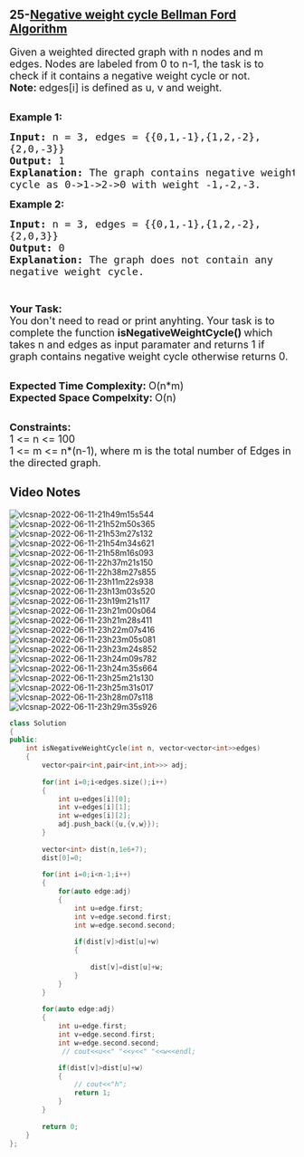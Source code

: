 ## 25-[Negative weight cycle Bellman Ford Algorithm](https://practice.geeksforgeeks.org/problems/negative-weight-cycle3504/1#)

<div class="problem-statement">
                <p></p><p><span style="font-size:18px">Given a weighted directed graph with n nodes and m edges. Nodes are labeled from 0 to n-1, the task is to check if it contains a negative weight cycle or not.<br>
<strong>Note:&nbsp;</strong>edges[i] is&nbsp;defined as u, v and weight.</span><br>
&nbsp;</p>

<p><span style="font-size:18px"><strong>Example 1:</strong></span></p>

<pre><span style="font-size:18px"><strong>Input: </strong>n = 3, edges = {{0,1,-1},{1,2,-2},
{2,0,-3}}
<strong>Output: </strong>1
<strong>Explanation: </strong>The graph contains negative weight
cycle as 0-&gt;1-&gt;2-&gt;0 with weight -1,-2,-3.</span>
</pre>

<p><span style="font-size:18px"><strong>Example 2:</strong></span></p>

<pre><span style="font-size:18px"><strong>Input: </strong>n = 3, edges = {{0,1,-1},{1,2,-2},
{2,0,3}}
<strong>Output: </strong>0
<strong>Explanation: </strong>The graph does not contain any
negative weight cycle.</span>
</pre>

<p>&nbsp;</p>

<p><span style="font-size:18px"><strong>Your Task:</strong><br>
You don't need to read or print anyhting. Your task is to complete the function&nbsp;<strong>isNegativeWeightCycle()&nbsp;</strong>which takes n and edges as input paramater and returns 1 if graph contains negative weight cycle otherwise returns 0.</span><br>
&nbsp;</p>

<p><span style="font-size:18px"><strong>Expected Time Complexity:&nbsp;</strong>O(n*m)<br>
<strong>Expected Space Compelxity:&nbsp;</strong>O(n)</span><br>
&nbsp;</p>

<p><span style="font-size:18px"><strong>Constraints:</strong><br>
1 &lt;= n &lt;= 100<br>
1 &lt;= m &lt;= n*(n-1)</span><span style="font-size:18px">, where m is the total number of Edges in the directed graph.</span></p>
 <p></p>
            </div>


## Video Notes

![vlcsnap-2022-06-11-21h49m15s544](https://user-images.githubusercontent.com/37560890/173199717-9a4d9e6c-cc3a-4481-b309-d2e40402d1dc.png)
![vlcsnap-2022-06-11-21h52m50s365](https://user-images.githubusercontent.com/37560890/173199719-688c18ae-8882-471f-8902-901f38504696.png)
![vlcsnap-2022-06-11-21h53m27s132](https://user-images.githubusercontent.com/37560890/173199720-df0699f8-2049-40e7-b20a-1a2679aa542f.png)
![vlcsnap-2022-06-11-21h54m34s621](https://user-images.githubusercontent.com/37560890/173199721-d4d2d5f0-3731-4ba9-82db-d3be5f10c9ef.png)
![vlcsnap-2022-06-11-21h58m16s093](https://user-images.githubusercontent.com/37560890/173199722-9cfc3083-fc54-46cc-90ad-7d32b5ce8447.png)
![vlcsnap-2022-06-11-22h37m21s150](https://user-images.githubusercontent.com/37560890/173199723-04c96b3a-4827-45e5-a61c-6552ece970c2.png)
![vlcsnap-2022-06-11-22h38m27s855](https://user-images.githubusercontent.com/37560890/173199725-5ece3980-294e-48ee-8bd5-94ec6059b589.png)
![vlcsnap-2022-06-11-23h11m22s938](https://user-images.githubusercontent.com/37560890/173199726-14e03c83-c61e-4576-9380-d0cfcaa77299.png)
![vlcsnap-2022-06-11-23h13m03s520](https://user-images.githubusercontent.com/37560890/173199727-222f28e2-517f-4d12-b3b3-d262b18b3fc2.png)
![vlcsnap-2022-06-11-23h19m21s117](https://user-images.githubusercontent.com/37560890/173199728-e9beca94-debf-446b-af27-0904f46fc3a4.png)
![vlcsnap-2022-06-11-23h21m00s064](https://user-images.githubusercontent.com/37560890/173199730-53850e9e-fd27-4b7a-a95b-b69292186a36.png)
![vlcsnap-2022-06-11-23h21m28s411](https://user-images.githubusercontent.com/37560890/173199731-edb32c41-9d00-4864-8aa0-4a219c4b59b0.png)
![vlcsnap-2022-06-11-23h22m07s416](https://user-images.githubusercontent.com/37560890/173199734-7b2957b4-75a7-4541-99c3-081a97582bba.png)
![vlcsnap-2022-06-11-23h23m05s081](https://user-images.githubusercontent.com/37560890/173199736-052a103d-97ea-4e86-992a-2815c0c7a4d7.png)
![vlcsnap-2022-06-11-23h23m24s852](https://user-images.githubusercontent.com/37560890/173199737-100d6ff3-adcf-4641-8f5f-8e2c48b04820.png)
![vlcsnap-2022-06-11-23h24m09s782](https://user-images.githubusercontent.com/37560890/173199738-a5b8a8bb-fee5-4d9e-bcb9-9edf51fdb464.png)
![vlcsnap-2022-06-11-23h24m35s664](https://user-images.githubusercontent.com/37560890/173199740-ad52b829-9914-4fe8-89ca-3acce490a4b4.png)
![vlcsnap-2022-06-11-23h25m21s130](https://user-images.githubusercontent.com/37560890/173199742-1af23ae3-cd77-499a-835a-fd3c5a3323c7.png)
![vlcsnap-2022-06-11-23h25m31s017](https://user-images.githubusercontent.com/37560890/173199743-7efcf00c-ac50-4e89-b8fb-aad9a9ff562c.png)
![vlcsnap-2022-06-11-23h28m07s118](https://user-images.githubusercontent.com/37560890/173199744-e677d457-e047-4739-a3e5-1c30af332ae1.png)
![vlcsnap-2022-06-11-23h29m35s926](https://user-images.githubusercontent.com/37560890/173199745-9698f3d5-222e-43a8-94dc-eca6eac7f9ff.png)


```cpp
class Solution 
{
public:
	int isNegativeWeightCycle(int n, vector<vector<int>>edges)
	{
	    vector<pair<int,pair<int,int>>> adj;
	    
	    for(int i=0;i<edges.size();i++)
	    {
	        int u=edges[i][0];
            int v=edges[i][1];
            int w=edges[i][2];
            adj.push_back({u,{v,w}});
	    }
	    
	    vector<int> dist(n,1e6+7);
	    dist[0]=0;
	    
	    for(int i=0;i<n-1;i++)
	    {
	        for(auto edge:adj)
	        {
	            int u=edge.first;
	            int v=edge.second.first;
	            int w=edge.second.second;
	            
	            if(dist[v]>dist[u]+w)
	            {
	                
	                dist[v]=dist[u]+w;
	            }
	        }
	    }
	    
        for(auto edge:adj)
        {
            int u=edge.first;
            int v=edge.second.first;
            int w=edge.second.second;
             // cout<<u<<" "<<v<<" "<<w<<endl;

            if(dist[v]>dist[u]+w)
            {
                // cout<<"h";
                return 1;
            }
        }
        
	    return 0;
	}
};

```
